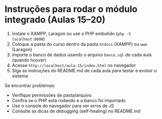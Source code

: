 # Instruções para rodar o módulo integrado (Aulas 15–20)

1. Instale o XAMPP, Laragon ou use o PHP embutido (`php -S localhost:8000`)
2. Coloque a pasta do curso dentro da pasta `htdocs` (XAMPP) ou `www` (Laragon)
3. Importe o banco de dados usando o arquivo `banco.sql` de cada aula (quando houver)
4. Acesse `http://localhost/aula-15/index.html` no navegador
5. Siga as instruções do README.md de cada aula para testar e evoluir o sistema

Se encontrar problemas:
- Verifique permissões de pasta/arquivo
- Confira se o PHP está rodando e o banco foi importado
- Use o console do navegador para ver erros de JS
- Consulte as dicas de debugging (self-healing) no README.md
